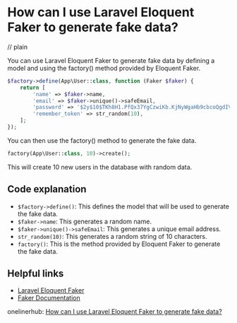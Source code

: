 # How can I use Laravel Eloquent Faker to generate fake data?
// plain

You can use Laravel Eloquent Faker to generate fake data by defining a model and using the factory() method provided by Eloquent Faker.

```php
$factory->define(App\User::class, function (Faker $faker) {
    return [
        'name' => $faker->name,
        'email' => $faker->unique()->safeEmail,
        'password' => '$2y$10$TKh8H1.PfQx37YgCzwiKb.KjNyWgaHb9cbcoQgdIVFlYg7B77UdFm', // secret
        'remember_token' => str_random(10),
    ];
});
```

You can then use the factory() method to generate the fake data.

```php
factory(App\User::class, 10)->create();
```

This will create 10 new users in the database with random data.

## Code explanation

- `$factory->define()`: This defines the model that will be used to generate the fake data.
- `$faker->name`: This generates a random name.
- `$faker->unique()->safeEmail`: This generates a unique email address.
- `str_random(10)`: This generates a random string of 10 characters.
- `factory()`: This is the method provided by Eloquent Faker to generate the fake data.

## Helpful links
- [Laravel Eloquent Faker](https://github.com/fzaninotto/Faker#laravel-eloquent-faker)
- [Faker Documentation](https://github.com/fzaninotto/Faker)

onelinerhub: [How can I use Laravel Eloquent Faker to generate fake data?](https://onelinerhub.com/php-faker/how-can-i-use-laravel-eloquent-faker-to-generate-fake-data)